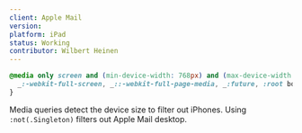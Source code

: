 ```yaml
---
client: Apple Mail
version:
platform: iPad
status: Working
contributor: Wilbert Heinen
---
```


```css
@media only screen and (min-device-width: 768px) and (max-device-width: 1024px) and (-webkit-min-device-pixel-ratio: 2), (min-resolution: 2dppx) and (hover: none){
  _:-webkit-full-screen, _::-webkit-full-page-media, _:future, :root body:not(.Singleton) .foo {}
}
```

Media queries detect the device size to filter out iPhones. Using `:not(.Singleton)` filters out Apple Mail desktop.

